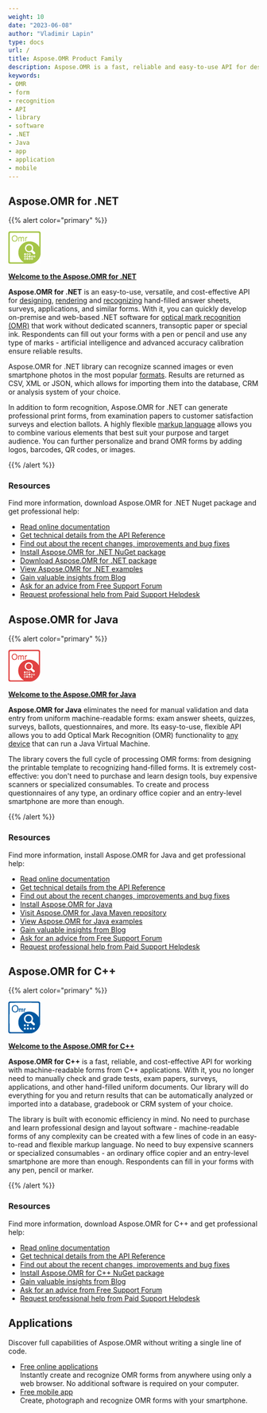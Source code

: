 ```yaml
---
weight: 10
date: "2023-06-08"
author: "Vladimir Lapin"
type: docs
url: /
title: Aspose.OMR Product Family
description: Aspose.OMR is a fast, reliable and easy-to-use API for designing and recognizing hand-filled questionnaires, surveys, answer sheets and similar forms.
keywords:
- OMR
- form
- recognition
- API
- library
- software
- .NET
- Java
- app
- application
- mobile
---
```


## Aspose.OMR for .NET

{{% alert color="primary" %}}

**![Aspose.OMR for .NET Product Logo](omr-net.png)**

[**Welcome to the Aspose.OMR for .NET**](/omr/net/)

**Aspose.OMR for .NET** is an easy-to-use, versatile, and cost-effective API for [designing](/omr/net/design-form/), [rendering](/omr/net/generate-template/) and [recognizing](/omr/net/recognition/) hand-filled answer sheets, surveys, applications, and similar forms. With it, you can quickly develop on-premise and web-based .NET software for [optical mark recognition (OMR)](/omr/net/omr-technology/) that work without dedicated scanners, transoptic paper or special ink. Respondents can fill out your forms with a pen or pencil and use any type of marks - artificial intelligence and advanced accuracy calibration ensure reliable results.

Aspose.OMR for .NET library can recognize scanned images or even smartphone photos in the most popular [formats](/omr/net/supported-file-formats/). Results are returned as CSV, XML or JSON, which allows for importing them into the database, CRM or analysis system of your choice.

In addition to form recognition, Aspose.OMR for .NET can generate professional print forms, from examination papers to customer satisfaction surveys and election ballots. A highly flexible [markup language](/omr/net/design-form/) allows you to combine various elements that best suit your purpose and target audience. You can further personalize and brand OMR forms by adding logos, barcodes, QR codes, or images.

{{% /alert %}}

### Resources

Find more information, download Aspose.OMR for .NET Nuget package and get professional help:

- [Read online documentation](/omr/net/)
- [Get technical details from the API Reference](https://reference.aspose.com/omr/net)
- [Find out about the recent changes, improvements and bug fixes](https://releases.aspose.com/omr/net/release-notes/)
- [Install Aspose.OMR for .NET NuGet package](https://www.nuget.org/packages/Aspose.Omr/)
- [Download Aspose.OMR for .NET package](https://releases.aspose.com/omr/net/)
- [View Aspose.OMR for .NET examples](https://github.com/aspose-omr/Aspose.OMR-for-.NET)
- [Gain valuable insights from Blog](https://blog.aspose.com/category/omr/)
- [Ask for an advice from Free Support Forum](https://forum.aspose.com/c/omr/38)
- [Request professional help from Paid Support Helpdesk](https://helpdesk.aspose.com/)

## Aspose.OMR for Java

{{% alert color="primary" %}}

**![Aspose.OMR for Java Product Logo](omr-java.png)**

[**Welcome to the Aspose.OMR for Java**](/omr/java/)

**Aspose.OMR for Java** eliminates the need for manual validation and data entry from uniform machine-readable forms: exam answer sheets, quizzes, surveys, ballots, questionnaires, and more. Its easy-to-use, flexible API allows you to add Optical Mark Recognition (OMR) functionality to [any device](/omr/java/system-requirements/) that can run a Java Virtual Machine.

The library covers the full cycle of processing OMR forms: from designing the printable template to recognizing hand-filled forms. It is extremely cost-effective: you don't need to purchase and learn design tools, buy expensive scanners or specialized consumables. To create and process questionnaires of any type, an ordinary office copier and an entry-level smartphone are more than enough.

{{% /alert %}}

### Resources

Find more information, install Aspose.OMR for Java and get professional help:

- [Read online documentation](/omr/java/)
- [Get technical details from the API Reference](https://apireference.aspose.com/omr/java)
- [Find out about the recent changes, improvements and bug fixes](https://releases.aspose.com/omr/java/release-notes/)
- [Install Aspose.OMR for Java](/omr/java/installation/)
- [Visit Aspose.OMR for Java Maven repository](https://releases.aspose.com/java/repo/com/aspose/aspose-omr/)
- [View Aspose.OMR for Java examples](https://github.com/aspose-omr/Aspose.OMR-for-Java)
- [Gain valuable insights from Blog](https://blog.aspose.com/category/omr/)
- [Ask for an advice from Free Support Forum](https://forum.aspose.com/c/omr/38)
- [Request professional help from Paid Support Helpdesk](https://helpdesk.aspose.com/)

## Aspose.OMR for C++

{{% alert color="primary" %}}

**![Aspose.OMR for C++ Product Logo](omr-cpp.png)**

[**Welcome to the Aspose.OMR for C++**](/omr/cpp/)

**Aspose.OMR for C++** is a fast, reliable, and cost-effective API for working with machine-readable forms from C++ applications. With it, you no longer need to manually check and grade tests, exam papers, surveys, applications, and other hand-filled uniform documents. Our library will do everything for you and return results that can be automatically analyzed or imported into a database, gradebook or CRM system of your choice.

The library is built with economic efficiency in mind. No need to purchase and learn professional design and layout software - machine-readable forms of any complexity can be created with a few lines of code in an easy-to-read and flexible markup language. No need to buy expensive scanners or specialized consumables - an ordinary office copier and an entry-level smartphone are more than enough. Respondents can fill in your forms with any pen, pencil or marker.

{{% /alert %}}

### Resources

Find more information, download Aspose.OMR for C++ and get professional help:

- [Read online documentation](/omr/cpp/)
- [Get technical details from the API Reference](https://reference.aspose.com/omr/cpp/aspose.omr/)
- [Find out about the recent changes, improvements and bug fixes](https://releases.aspose.com/omr/cpp/release-notes/)
- [Install Aspose.OMR for C++ NuGet package](https://www.nuget.org/packages/Aspose.OMR.Cpp/)
- [Gain valuable insights from Blog](https://blog.aspose.com/category/omr/)
- [Ask for an advice from Free Support Forum](https://forum.aspose.com/c/omr/38)
- [Request professional help from Paid Support Helpdesk](https://helpdesk.aspose.com/)

## Applications

Discover full capabilities of Aspose.OMR without writing a single line of code.

- [Free online applications](/omr/apps/web/)  
  Instantly create and recognize OMR forms from anywhere using only a web browser. No additional software is required on your computer.
- [Free mobile app](/omr/apps/mobile/)  
  Create, photograph and recognize OMR forms with your smartphone.
